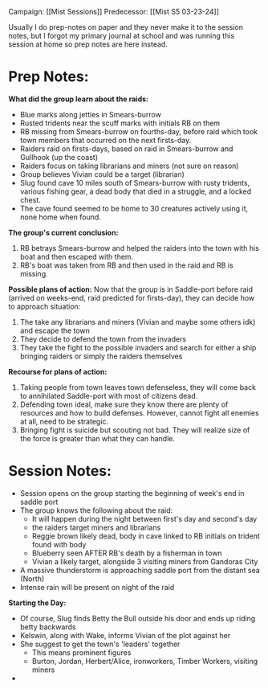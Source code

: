 Campaign: [[Mist Sessions]]
Predecessor: [[Mist S5 03-23-24]]

Usually I do prep-notes on paper and they never make it to the session notes, but I forgot my primary journal at school and was running this session at home so prep notes are here instead. 
# Prep Notes:
**What did the group learn about the raids:**
- Blue marks along jetties in Smears-burrow
- Rusted tridents near the scuff marks with initials RB on them
- RB missing from Smears-burrow on fourths-day, before raid which took town members that occurred on the next firsts-day. 
- Raiders raid on firsts-days, based on raid in Smears-burrow and Gullhook (up the coast)
- Raiders focus on taking librarians and miners (not sure on reason)
- Group believes Vivian could be a target (librarian)
- Slug found cave 10 miles south of Smears-burrow with rusty tridents, various fishing gear, a dead body that died in a struggle, and a locked chest.
- The cave found seemed to be home to 30 creatures actively using it, none home when found.

**The group's current conclusion:**
1. RB betrays Smears-burrow and helped the raiders into the town with his boat and then escaped with them.
2. RB's boat was taken from RB and then used in the raid and RB is missing. 

**Possible plans of action:**
Now that the group is in Saddle-port before raid (arrived on weeks-end, raid predicted for firsts-day), they can decide how to approach situation:
1. The take any librarians and miners (Vivian and maybe some others idk) and escape the town
2. They decide to defend the town from the invaders
3. They take the fight to the possible invaders and search for either a ship bringing raiders or simply the raiders themselves

**Recourse for plans of action:**
1. Taking people from town leaves town defenseless, they will come back to annihilated Saddle-port with most of citizens dead. 
2. Defending town ideal, make sure they know there are plenty of resources and how to build defenses. However, cannot fight all enemies at all, need to be strategic.
3. Bringing fight is suicide but scouting not bad. They will realize size of the force is greater than what they can handle. 
# Session Notes:
- Session opens on the group starting the beginning of week's end in saddle port
- The group knows the following about the raid:
	- It will happen during the night between first's day and second's day
	- the raiders target miners and librarians
	- Reggie brown likely dead, body in cave linked to RB initials on trident found with body
	- Blueberry seen AFTER RB's death by a fisherman in town
	- Vivian a likely target, alongside 3 visiting miners from Gandoras City
- A massive thunderstorm is approaching saddle port from the distant sea (North)
- Intense rain will be present on night of the raid

**Starting the Day:**
- Of course, Slug finds Betty the Bull outside his door and ends up riding betty backwards
- Kelswin, along with Wake, informs Vivian of the plot against her
- She suggest to get the town's 'leaders' together
	- This means prominent figures
	- Burton, Jordan, Herbert/Alice, ironworkers, Timber Workers, visiting miners
- 